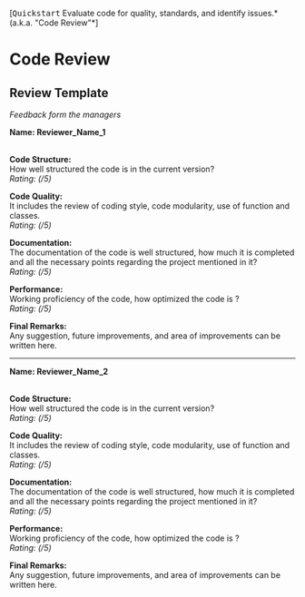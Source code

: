 [<kbd>Quickstart</kbd> Evaluate code for quality, standards, and identify issues.* (a.k.a. "Code Review"*]

# Code Review

## Review Template
*Feedback form the managers*

**Name: Reviewer_Name_1** <br/> <br/>

**Code Structure:** <br/>
How well structured the code is in the current version?<br/>
*Rating: (/5)*

**Code Quality:**<br/>
It includes the review of coding style, code modularity, use of function and classes.<br/>
*Rating: (/5)*

**Documentation:** <br/>
The documentation of the code is well structured, how much it is completed and all the necessary points regarding the project mentioned in it? <br/>
*Rating: (/5)*

**Performance:** <br/>
Working proficiency of the code, how optimized the code is ?<br/>
*Rating: (/5)*

**Final Remarks:**<br/>
Any suggestion, future improvements, and area of improvements can be written here.


___

**Name: Reviewer_Name_2** <br/> <br/>

**Code Structure:** <br/>
How well structured the code is in the current version?<br/>
*Rating: (/5)*

**Code Quality:**<br/>
It includes the review of coding style, code modularity, use of function and classes.<br/>
*Rating: (/5)*

**Documentation:** <br/>
The documentation of the code is well structured, how much it is completed and all the necessary points regarding the project mentioned in it? <br/>
*Rating: (/5)*

**Performance:** <br/>
Working proficiency of the code, how optimized the code is ?<br/>
*Rating: (/5)*

**Final Remarks:**<br/>
Any suggestion, future improvements, and area of improvements can be written here.
